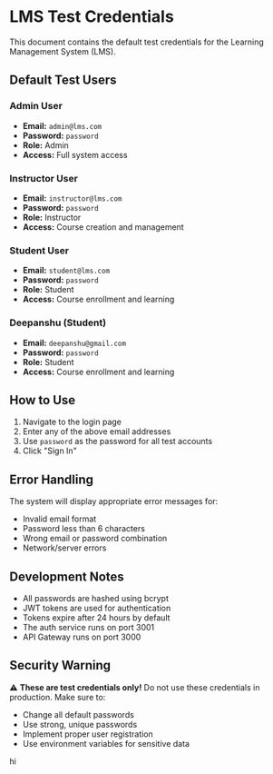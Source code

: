 # LMS Test Credentials

This document contains the default test credentials for the Learning Management System (LMS).

## Default Test Users

### Admin User
- **Email:** `admin@lms.com`
- **Password:** `password`
- **Role:** Admin
- **Access:** Full system access

### Instructor User
- **Email:** `instructor@lms.com`
- **Password:** `password`
- **Role:** Instructor
- **Access:** Course creation and management

### Student User
- **Email:** `student@lms.com`
- **Password:** `password`
- **Role:** Student
- **Access:** Course enrollment and learning

### Deepanshu (Student)
- **Email:** `deepanshu@gmail.com`
- **Password:** `password`
- **Role:** Student
- **Access:** Course enrollment and learning

## How to Use

1. Navigate to the login page
2. Enter any of the above email addresses
3. Use `password` as the password for all test accounts
4. Click "Sign In"

## Error Handling

The system will display appropriate error messages for:
- Invalid email format
- Password less than 6 characters
- Wrong email or password combination
- Network/server errors

## Development Notes

- All passwords are hashed using bcrypt
- JWT tokens are used for authentication
- Tokens expire after 24 hours by default
- The auth service runs on port 3001
- API Gateway runs on port 3000

## Security Warning

⚠️ **These are test credentials only!** Do not use these credentials in production. Make sure to:
- Change all default passwords
- Use strong, unique passwords
- Implement proper user registration
- Use environment variables for sensitive data


hi 
